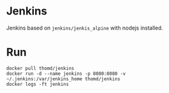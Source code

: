 # Jenkins

Jenkins based on `jenkins/jenkis_alpine` with nodejs installed.

# Run

    docker pull thomd/jenkins
    docker run -d --name jenkins -p 8080:8080 -v ~/.jenkins:/var/jenkins_home thomd/jenkins
    docker logs -ft jenkins
